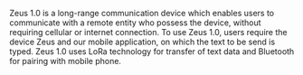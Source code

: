 Zeus 1.0 is a long-range communication device which enables users to communicate with a remote entity who possess the device, without requiring cellular or internet connection. To use Zeus 1.0, users require the device Zeus and our mobile application, on which the text to be send is typed. Zeus 1.0 uses LoRa technology for transfer of text data and Bluetooth for pairing with mobile phone.
